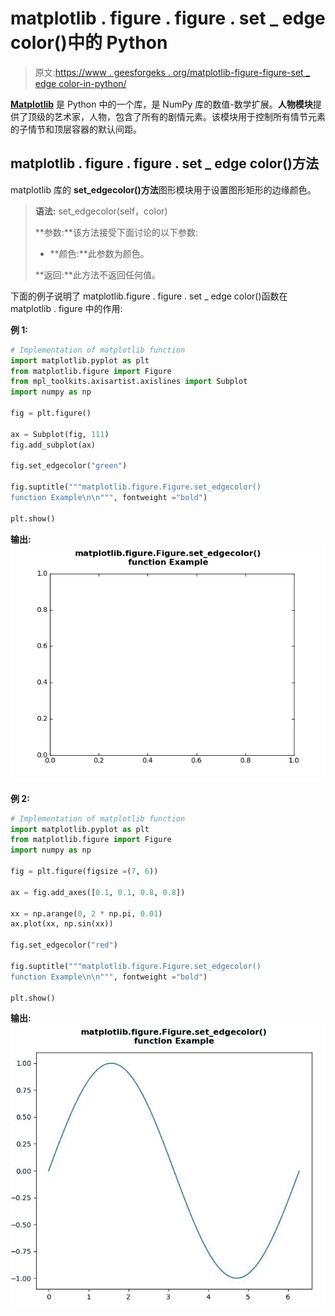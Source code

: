 # matplotlib . figure . figure . set _ edge color()中的 Python

> 原文:[https://www . geesforgeks . org/matplotlib-figure-figure-set _ edge color-in-python/](https://www.geeksforgeeks.org/matplotlib-figure-figure-set_edgecolor-in-python/)

[**Matplotlib**](https://www.geeksforgeeks.org/python-introduction-matplotlib/) 是 Python 中的一个库，是 NumPy 库的数值-数学扩展。**人物模块**提供了顶级的艺术家，人物，包含了所有的剧情元素。该模块用于控制所有情节元素的子情节和顶层容器的默认间距。

## matplotlib . figure . figure . set _ edge color()方法

matplotlib 库的 **set_edgecolor()方法**图形模块用于设置图形矩形的边缘颜色。

> **语法:** set_edgecolor(self，color)
> 
> **参数:**该方法接受下面讨论的以下参数:
> 
> *   **颜色:**此参数为颜色。
> 
> **返回:**此方法不返回任何值。

下面的例子说明了 matplotlib.figure . figure . set _ edge color()函数在 matplotlib . figure 中的作用:

**例 1:**

```py
# Implementation of matplotlib function 
import matplotlib.pyplot as plt 
from matplotlib.figure import Figure
from mpl_toolkits.axisartist.axislines import Subplot 
import numpy as np 

fig = plt.figure() 

ax = Subplot(fig, 111) 
fig.add_subplot(ax)

fig.set_edgecolor("green")

fig.suptitle("""matplotlib.figure.Figure.set_edgecolor()
function Example\n\n""", fontweight ="bold") 

plt.show() 
```

**输出:**
![](img/e7591b48134376e3e8dde7de423d3f48.png)

**例 2:**

```py
# Implementation of matplotlib function 
import matplotlib.pyplot as plt 
from matplotlib.figure import Figure
import numpy as np 

fig = plt.figure(figsize =(7, 6)) 

ax = fig.add_axes([0.1, 0.1, 0.8, 0.8])

xx = np.arange(0, 2 * np.pi, 0.01) 
ax.plot(xx, np.sin(xx)) 

fig.set_edgecolor("red")

fig.suptitle("""matplotlib.figure.Figure.set_edgecolor()
function Example\n\n""", fontweight ="bold") 

plt.show() 
```

**输出:**
![](img/4c274ca1bc9b91f7c8eac33cdb2c6671.png)